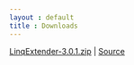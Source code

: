 ```yaml
---
layout : default
title : Downloads
---
```

[LinqExtender-3.0.1.zip](https://github.com/downloads/mehfuzh/LinqExtender/LinqExtender_Nightly.Zip) | [Source](https://github.com/mehfuzh/LinqExtender)


